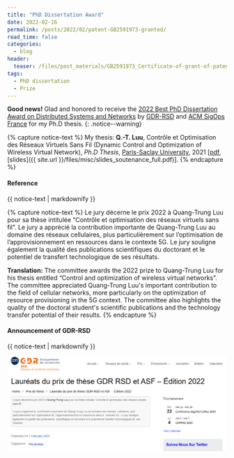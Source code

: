 ```yaml
---
title: "PhD Dissertation Award"
date: 2022-02-16
permalink: /posts/2022/02/patent-GB2591973-granted/ 
read_time: false
categories:
  - blog
header:
  teaser: /files/post_materials/GB2591973_Certificate-of-grant-of-patent.jpg
tags:
  - PhD dissertation
  - Prize
---
```


**Good news!** Glad and honored to receive the [2022 Best PhD Dissertation Award on Distributed Systems and Networks](https://gdr-rsd.fr/laureats-prix-de-these-2022/) by [GDR-RSD](https://gdr-rsd.fr/) and [ACM SigOps France](http://www.sigops-france.fr/) for my Ph.D thesis.
{: .notice--warning}


<!-- **Reference** -->
{% capture notice-text %}
My thesis: **Q.-T. Luu**, Contrôle et Optimisation des Réseaux Virtuels Sans Fil (Dynamic Control and Optimization of Wireless Virtual Network), 
*Ph.D Thesis*, [Paris-Saclay University](https://www.universite-paris-saclay.fr/), 2021 [[pdf](https://hal.archives-ouvertes.fr/tel-03351942), [slides]({{ site.url }}/files/misc/slides_soutenance_full.pdf)].
{% endcapture %}

<div class="notice--success">
  <h4 class="no_toc">Reference</h4>
  {{ notice-text | markdownify }}
</div>

<!-- **Announcement of GDR-RSD** -->
{% capture notice-text %}
Le jury décerne le prix 2022 à Quang-Trung Luu pour sa thèse intitulée “Contrôle et optimisation des réseaux virtuels sans fil”.
Le jury a apprécié la  contribution importante de Quang-Trung Luu au domaine des réseaux  cellulaires, plus particulièrement sur l’optimisation de  l’approvisionnement en ressources dans le  contexte 5G. 
Le jury souligne également la qualité des publications  scientifiques du doctorant et le potentiel de transfert technologique de  ses résultats.

**Translation:**
The committee awards the 2022 prize to Quang-Trung Luu for his thesis entitled “Control and optimization of wireless virtual networks”.
The committee appreciated Quang-Trung Luu's important contribution to the field of cellular networks, more particularly on the optimization of resource provisioning in the 5G context. 
The committee also highlights the quality of the doctoral student's scientific publications and the technology transfer potential of their results.
{% endcapture %}

<div class="notice--success">
  <h4 class="no_toc">Announcement of GDR-RSD</h4>
  {{ notice-text | markdownify }}
</div>


![Thesis-Prize](/files/post_materials/prix_gdr-rsd.png)
